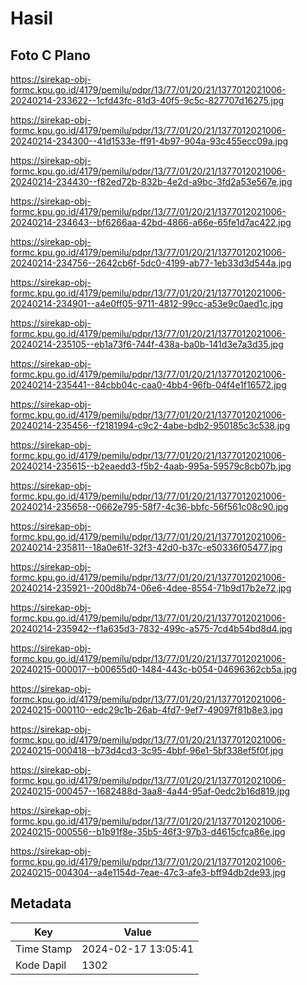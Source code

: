 # Hasil

## Foto C Plano

https://sirekap-obj-formc.kpu.go.id/4179/pemilu/pdpr/13/77/01/20/21/1377012021006-20240214-233622--1cfd43fc-81d3-40f5-9c5c-827707d16275.jpg

https://sirekap-obj-formc.kpu.go.id/4179/pemilu/pdpr/13/77/01/20/21/1377012021006-20240214-234300--41d1533e-ff91-4b97-904a-93c455ecc09a.jpg

https://sirekap-obj-formc.kpu.go.id/4179/pemilu/pdpr/13/77/01/20/21/1377012021006-20240214-234430--f82ed72b-832b-4e2d-a9bc-3fd2a53e567e.jpg

https://sirekap-obj-formc.kpu.go.id/4179/pemilu/pdpr/13/77/01/20/21/1377012021006-20240214-234643--bf6266aa-42bd-4866-a66e-65fe1d7ac422.jpg

https://sirekap-obj-formc.kpu.go.id/4179/pemilu/pdpr/13/77/01/20/21/1377012021006-20240214-234756--2642cb6f-5dc0-4199-ab77-1eb33d3d544a.jpg

https://sirekap-obj-formc.kpu.go.id/4179/pemilu/pdpr/13/77/01/20/21/1377012021006-20240214-234901--a4e0ff05-9711-4812-99cc-a53e9c0aed1c.jpg

https://sirekap-obj-formc.kpu.go.id/4179/pemilu/pdpr/13/77/01/20/21/1377012021006-20240214-235105--eb1a73f6-744f-438a-ba0b-141d3e7a3d35.jpg

https://sirekap-obj-formc.kpu.go.id/4179/pemilu/pdpr/13/77/01/20/21/1377012021006-20240214-235441--84cbb04c-caa0-4bb4-96fb-04f4e1f16572.jpg

https://sirekap-obj-formc.kpu.go.id/4179/pemilu/pdpr/13/77/01/20/21/1377012021006-20240214-235456--f2181994-c9c2-4abe-bdb2-950185c3c538.jpg

https://sirekap-obj-formc.kpu.go.id/4179/pemilu/pdpr/13/77/01/20/21/1377012021006-20240214-235615--b2eaedd3-f5b2-4aab-995a-59579c8cb07b.jpg

https://sirekap-obj-formc.kpu.go.id/4179/pemilu/pdpr/13/77/01/20/21/1377012021006-20240214-235658--0662e795-58f7-4c36-bbfc-56f561c08c90.jpg

https://sirekap-obj-formc.kpu.go.id/4179/pemilu/pdpr/13/77/01/20/21/1377012021006-20240214-235811--18a0e61f-32f3-42d0-b37c-e50336f05477.jpg

https://sirekap-obj-formc.kpu.go.id/4179/pemilu/pdpr/13/77/01/20/21/1377012021006-20240214-235921--200d8b74-06e6-4dee-8554-71b9d17b2e72.jpg

https://sirekap-obj-formc.kpu.go.id/4179/pemilu/pdpr/13/77/01/20/21/1377012021006-20240214-235942--f1a635d3-7832-499c-a575-7cd4b54bd8d4.jpg

https://sirekap-obj-formc.kpu.go.id/4179/pemilu/pdpr/13/77/01/20/21/1377012021006-20240215-000017--b00655d0-1484-443c-b054-04696362cb5a.jpg

https://sirekap-obj-formc.kpu.go.id/4179/pemilu/pdpr/13/77/01/20/21/1377012021006-20240215-000110--edc29c1b-26ab-4fd7-9ef7-49097f81b8e3.jpg

https://sirekap-obj-formc.kpu.go.id/4179/pemilu/pdpr/13/77/01/20/21/1377012021006-20240215-000418--b73d4cd3-3c95-4bbf-96e1-5bf338ef5f0f.jpg

https://sirekap-obj-formc.kpu.go.id/4179/pemilu/pdpr/13/77/01/20/21/1377012021006-20240215-000457--1682488d-3aa8-4a44-95af-0edc2b16d819.jpg

https://sirekap-obj-formc.kpu.go.id/4179/pemilu/pdpr/13/77/01/20/21/1377012021006-20240215-000556--b1b91f8e-35b5-46f3-97b3-d4615cfca86e.jpg

https://sirekap-obj-formc.kpu.go.id/4179/pemilu/pdpr/13/77/01/20/21/1377012021006-20240215-004304--a4e1154d-7eae-47c3-afe3-bff94db2de93.jpg


## Metadata

| Key        | Value               |
| ---------- | ------------------- |
| Time Stamp | 2024-02-17 13:05:41 |
| Kode Dapil | 1302                |



